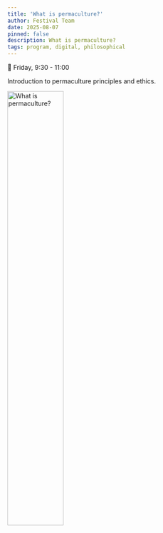 ```yaml
---
title: 'What is permaculture?'
author: Festival Team
date: 2025-08-07
pinned: false
description: What is permaculture?
tags: program, digital, philosophical
---
```


<script>
    import Image from  '$lib/Image.svelte'
</script>

🔵 Friday, 9:30 - 11:00

Introduction to permaculture principles and ethics.

<Image 
  src='program/childrens-workshops/33-what-is-permaculture.png'
  caption='What is permaculture?'
  alt='What is permaculture?'
  width='50%'/> 